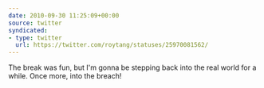 ```yaml
---
date: 2010-09-30 11:25:09+00:00
source: twitter
syndicated:
- type: twitter
  url: https://twitter.com/roytang/statuses/25970081562/
---
```


The break was fun, but I'm gonna be stepping back into the real world for a while. Once more, into the breach!